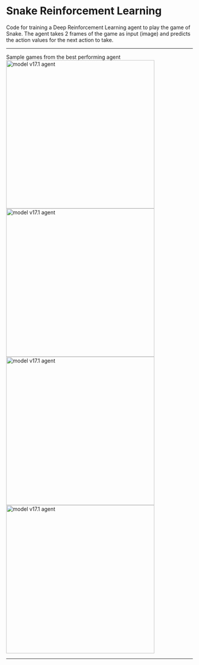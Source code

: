 # Snake Reinforcement Learning

Code for training a Deep Reinforcement Learning agent to play the game of Snake.
The agent takes 2 frames of the game as input (image) and predicts the action values for
the next action to take.
***
Sample games from the best performing agent<br>
<img width="400" height="400" src="https://github.com/KCladias/assignment02/blob/master/images/game_visual_v17.1_252000_14_ob_1.gif" alt="model v17.1 agent" ><img width="400" height="400" src="https://github.com/KCladias/assignment02/blob/master/images/game_visual_v17.1_252000_14_ob_2.gif" alt="model v17.1 agent" >
<img width="400" height="400" src="https://github.com/KCladias/assignment02/blob/master/images/game_visual_v17.1_252000_14_ob_3.gif" alt="model v17.1 agent" ><img width="400" height="400" src="https://github.com/KCladias/assignment02/blob/master/images/game_visual_v17.1_252000_14_ob_4.gif" alt="model v17.1 agent" >
***